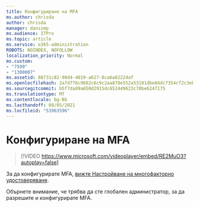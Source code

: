 ```yaml
---
title: Конфигуриране на MFA
ms.author: chrisda
author: chrisda
manager: dansimp
ms.audience: ITPro
ms.topic: article
ms.service: o365-administration
ROBOTS: NOINDEX, NOFOLLOW
localization_priority: Normal
ms.custom:
- "7599"
- "1300007"
ms.assetid: 88731c82-90d4-4019-a627-8ca6a82224af
ms.openlocfilehash: 2a7d776c9682c6c9c2aa878e552a53191dbe04dc7354cf2c3ebb9600f1fe399c
ms.sourcegitcommit: b5f7da89a650d2915dc652449623c78be6247175
ms.translationtype: MT
ms.contentlocale: bg-BG
ms.lasthandoff: 08/05/2021
ms.locfileid: "53963596"
---
```

# <a name="configure-mfa"></a>Конфигуриране на MFA

> [!VIDEO https://www.microsoft.com/videoplayer/embed/RE2MuO3?autoplay=false]

За да конфигурирате MFA, [вижте Настройване на многофакторно удостоверяване](https://docs.microsoft.com/microsoft-365/admin/security-and-compliance/set-up-multi-factor-authentication).

Обърнете внимание, че трябва да сте глобален администратор, за да разрешите и конфигурирате MFA.
